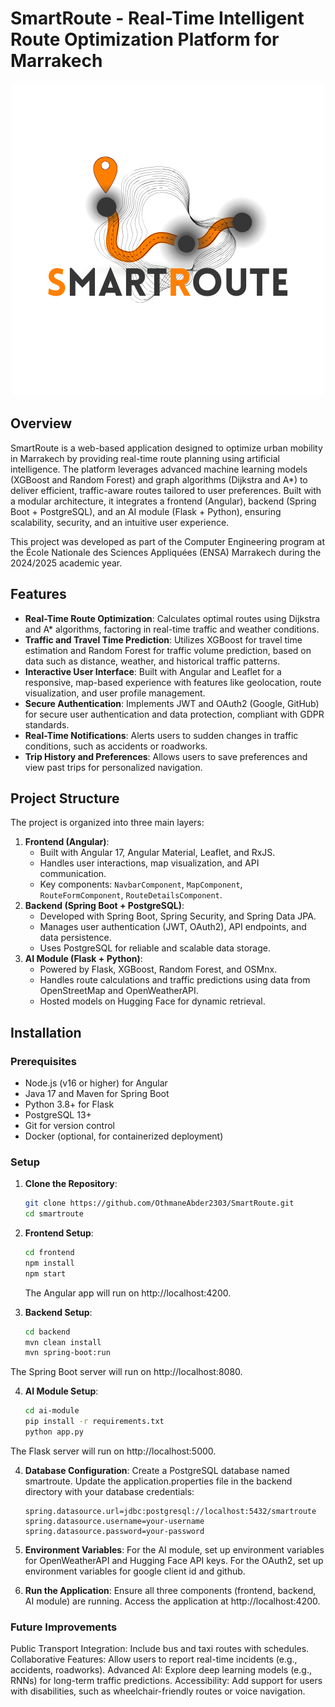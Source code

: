# SmartRoute - Real-Time Intelligent Route Optimization Platform for Marrakech

<p align="center">
  <a href="https://SmartRoute.com" target="_blank" rel="noreferrer">
    <img src="apps/opt-frontend/public/assets/logo_backg.png" alt="SmartRoute Logo" >
  </a>
</p>


## Overview
SmartRoute is a web-based application designed to optimize urban mobility in Marrakech by providing real-time route planning using artificial intelligence. The platform leverages advanced machine learning models (XGBoost and Random Forest) and graph algorithms (Dijkstra and A*) to deliver efficient, traffic-aware routes tailored to user preferences. Built with a modular architecture, it integrates a frontend (Angular), backend (Spring Boot + PostgreSQL), and an AI module (Flask + Python), ensuring scalability, security, and an intuitive user experience.

This project was developed as part of the Computer Engineering program at the École Nationale des Sciences Appliquées (ENSA) Marrakech during the 2024/2025 academic year.

## Features
- **Real-Time Route Optimization**: Calculates optimal routes using Dijkstra and A* algorithms, factoring in real-time traffic and weather conditions.
- **Traffic and Travel Time Prediction**: Utilizes XGBoost for travel time estimation and Random Forest for traffic volume prediction, based on data such as distance, weather, and historical traffic patterns.
- **Interactive User Interface**: Built with Angular and Leaflet for a responsive, map-based experience with features like geolocation, route visualization, and user profile management.
- **Secure Authentication**: Implements JWT and OAuth2 (Google, GitHub) for secure user authentication and data protection, compliant with GDPR standards.
- **Real-Time Notifications**: Alerts users to sudden changes in traffic conditions, such as accidents or roadworks.
- **Trip History and Preferences**: Allows users to save preferences and view past trips for personalized navigation.

## Project Structure
The project is organized into three main layers:
1. **Frontend (Angular)**:
   - Built with Angular 17, Angular Material, Leaflet, and RxJS.
   - Handles user interactions, map visualization, and API communication.
   - Key components: `NavbarComponent`, `MapComponent`, `RouteFormComponent`, `RouteDetailsComponent`.
2. **Backend (Spring Boot + PostgreSQL)**:
   - Developed with Spring Boot, Spring Security, and Spring Data JPA.
   - Manages user authentication (JWT, OAuth2), API endpoints, and data persistence.
   - Uses PostgreSQL for reliable and scalable data storage.
3. **AI Module (Flask + Python)**:
   - Powered by Flask, XGBoost, Random Forest, and OSMnx.
   - Handles route calculations and traffic predictions using data from OpenStreetMap and OpenWeatherAPI.
   - Hosted models on Hugging Face for dynamic retrieval.

## Installation
### Prerequisites
- Node.js (v16 or higher) for Angular
- Java 17 and Maven for Spring Boot
- Python 3.8+ for Flask
- PostgreSQL 13+
- Git for version control
- Docker (optional, for containerized deployment)

### Setup
1. **Clone the Repository**:
   ```bash
   git clone https://github.com/OthmaneAbder2303/SmartRoute.git
   cd smartroute

2. **Frontend Setup**:
   ```bash
   cd frontend
   npm install
   npm start
   ```
   The Angular app will run on http://localhost:4200.


3. **Backend Setup**:
   ```bash
   cd backend
   mvn clean install
   mvn spring-boot:run
   ```
  The Spring Boot server will run on http://localhost:8080.


4. **AI Module Setup**:
   ```bash
   cd ai-module
   pip install -r requirements.txt
   python app.py
   ```
  The Flask server will run on http://localhost:5000.


4. **Database Configuration**:
  Create a PostgreSQL database named smartroute.
  Update the application.properties file in the backend directory with your database credentials:
   ```properties
   spring.datasource.url=jdbc:postgresql://localhost:5432/smartroute
   spring.datasource.username=your-username
   spring.datasource.password=your-password
   ```

5. **Environment Variables**:
  For the AI module, set up environment variables for OpenWeatherAPI and Hugging Face API keys.
  For the OAuth2, set up environment variables for google client id and github.


6. **Run the Application**:
  Ensure all three components (frontend, backend, AI module) are running.
  Access the application at http://localhost:4200.


### Future Improvements
Public Transport Integration: Include bus and taxi routes with schedules.
Collaborative Features: Allow users to report real-time incidents (e.g., accidents, roadworks).
Advanced AI: Explore deep learning models (e.g., RNNs) for long-term traffic predictions.
Accessibility: Add support for users with disabilities, such as wheelchair-friendly routes or voice navigation.
